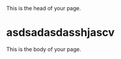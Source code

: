 <html>
<head>
<script data-ad-client="ca-pub-5090443432247787" async src="https://pagead2.googlesyndication.com/pagead/js/adsbygoogle.js"></script>
<script data-ad-client="ca-pub-5090443432247787" async src="https://pagead2.googlesyndication.com/pagead/js/adsbygoogle.js"></script>
<script data-ad-client="ca-pub-5090443432247787" async src="https://pagead2.googlesyndication.com/pagead/js/adsbygoogle.js"></script>
<script data-ad-client="ca-pub-5090443432247787" async src="https://pagead2.googlesyndication.com/pagead/js/adsbygoogle.js"></script>
 <script data-ad-client="ca-pub-5090443432247787" async src="https://pagead2.googlesyndication.com/pagead/js/adsbygoogle.js"></script>
This is the head of your page.
 <h1>asdsadasdasshjascv</h1> 
<title>Example HTML page</title>
</head>
<body>
This is the body of your page.
</body>
</html>
